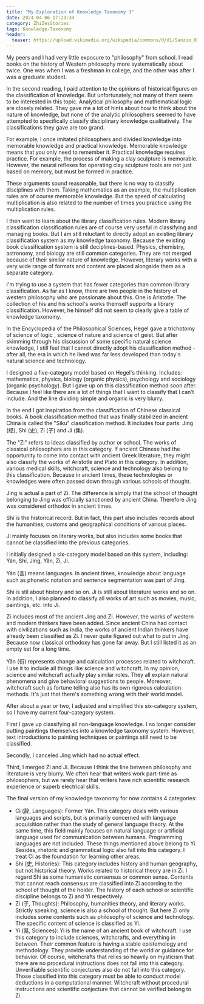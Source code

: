 ```yaml
---
title: "My Exploration of Knowledge Taxonomy 3"
date: 2024-04-06 17:23:34
category: ZhiZesStories
tags: Knowledge-Taxonomy
header:
  teaser: https://upload.wikimedia.org/wikipedia/commons/d/d1/Sanzio_01_cropped.png
---
```


My peers and I had very little exposure to "philosophy" from school. I read books on the history of Western philosophy more systematically about twice. One was when I was a freshman in college, and the other was after I was a graduate student.

In the second reading, I paid attention to the opinions of historical figures on the classification of knowledge. But unfortunately, not many of them seem to be interested in this topic. Analytical philosophy and mathematical logic are closely related. They gave me a lot of hints about how to think about the nature of knowledge, but none of the analytic philosophers seemed to have attempted to specifically classify disciplinary knowledge qualitatively. The classifications they gave are too grand.

For example, I once imitated philosophers and divided knowledge into memorable knowledge and practical knowledge. Memorable knowledge means that you only need to remember it. Practical knowledge requires practice. For example, the process of making a clay sculpture is memorable. However, the neural reflexes for operating clay sculpture tools are not just based on memory, but must be formed in practice.

These arguments sound reasonable, but there is no way to classify disciplines with them. Taking mathematics as an example, the multiplication rules are of course memorable knowledge. But the speed of calculating multiplication is also related to the number of times you practice using the multiplication rules.

I then went to learn about the library classification rules. Modern  library classification classification rules are of course very useful in classifying and managing books. But I am still reluctant to directly adopt an existing library classification system as my knowledge taxonomy. Because the existing book classification system is still deciplines-based. Physics, chemistry, astronomy, and biology are still common categories. They are not merged because of their similar nature of knowledge. However, literary works with a very wide range of formats and content are placed alongside them as a separate category.

I'm trying to use a system that has fewer categories than common library classification. As far as I know, there are two people in the history of western philosophy who are passionate about this. One is Aristotle. The collection of his and his school's works themself supports a library classification. However, he himself did not seem to clearly give a table of knowledge taxonomy.

In the Encyclopedia of the Philosophical Sciences, Hegel gave a trichotomy of science of logic , science of nature and science of geist. But after skimming through his discussion of some specific natural science knowledge, I still feel that I cannot directly adopt his classification method - after all, the era in which he lived was far less developed than today's natural science and technology.

I designed a five-category model based on Hegel's thinking. Includes: mathematics, physics, biology (organic physics), psychology and sociology (organic psychology). But I gave up on this classification method soon after. Because I feel like there are a lot of things that I want to classify that I can’t include. And the line dividing simple and organic is very blurry.

In the end I got inspiration from the classification of Chinese classical books. A book classification method that was finally stabilized in ancient China is called the "Siku" classification method. It includes four parts: Jing (经), Shi (史), Zi (子) and Ji (集).

The "Zi" refers to ideas classified by author or school. The works of classical philosophers are in this category. If ancient Chinese had the opportunity to come into contact with ancient Greek literature, they might also classify the works of Aristotle and Plato in this category. In addition, various medical skills, witchcraft, science and technology also belong to this classification. Because in ancient times, these technologies or knowledges were often passed down through various schools of thought.

Jing is actual a part of Zi. The difference is simply that the school of thought belonging to Jing was officially sanctioned by ancient China. Therefore Jing was considered orthodox in ancient times.

Shi is the historical record. But in fact, this part also includes records about the humanities, customs and geographical conditions of various places.

Ji mainly focuses on literary works, but also includes some books that cannot be classified into the previous categories.

I initially designed a six-category model based on this system, including: Yán, Shi, Jing, Yǎn, Zi, Ji.

Yán (言) means languages. In ancient times, knowledge about language such as phonetic notation and sentence segmentation was part of Jing.

Shi is stil about history and so on. Ji is still about literature works and so on. In addition, I also planned to classify all works of art such as movies, music, paintings, etc. into Ji.

Zi includes most of the ancient Jing and Zi. However, the works of western and modern thinkers have been added. Since ancient China had contact with civilizations such as India, the works of ancient Indian thinkers have already been classified as Zi. I never quite figured out what to put in Jing. Because now classical orthodoxy has gone far away. But I still listed it as an empty set for a long time.

Yǎn (衍) represents change and calculation processes related to witchcraft. I use it to include all things like science and witchcraft. In my opinion, science and witchcraft actually play similar roles. They all explain natural phenomena and give behavioral suggestions to people. Moreover, witchcraft such as fortune telling also has its own rigorous calculation methods. It's just that there's something wrong with their world model.

After about a year or two, I adjusted and simplified this six-category system, so I have my current four-category system.

First I gave up classifying all non-language knowledge. I no longer consider putting paintings themselves into a knowledge taxonomy system. However, text introductions to painting techniques or paintings still need to be classified.

Secondly, I canceled Jing which had no actual effect.

Third, I merged Zi and Ji. Because I think the line between philosophy and literature is very blurry. We often hear that writers work part-time as philosophers, but we rarely hear that writers have rich scientific research experience or superb electrical skills.

The final version of my knowledge taxonomy for now contains 4 categories:

* Ci (辞, Languages): Former Yán. This category deals with various languages and scripts, but is primarily concerned with language acquisition rather than the study of general language theory. At the same time, this field mainly focuses on natural language or artificial language used for communication between humans. Programming languages are not included. These things mentioned above belong to Yi. Besides, rhetoric and grammatical logic also fall into this category. I treat Ci as the foundation for learning other areas.
* Shi (史, Histories): This category includes history and human geography, but not historical theory. Works related to historical theory are in Zi. I regard Shi as some humanistic consensus or common sense. Contents that cannot reach consensus are classified into Zi according to the school of thought of the holder. The history of each school or scientific discipline belongs to Zi and Yi respectively.
* Zi (子, Thoughts): Philosophy, humanities theory, and literary works. Strictly speaking, science is also a school of thought. But here Zi only includes some contents such as philosophy of science and technology. The specific content of science is classified as Yi.
* Yi (易, Sciences): Yi is the name of an ancient book of witchcraft. I use this category to include sciences, witchcrafts, and everything in between. Their common feature is having a stable epistemology and methodology. They provide understanding of the world or guidance for behavior. Of course, witchcrafts that relies so heavily on mysticism that there are no procedural instructions does not fall into this category. Unverifiable scientific conjectures also do not fall into this category. Those classified into this category must be able to conduct model deductions in a computational manner. Witchcraft without procedural instructions and scientific conjecture that cannot be verified belong to Zi.

